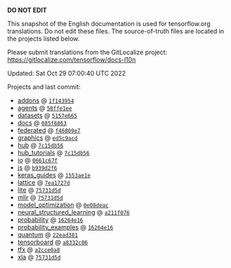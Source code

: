 __DO NOT EDIT__

This snapshot of the English documentation is used for tensorflow.org
translations. Do not edit these files. The source-of-truth files are located in
the projects listed below.

Please submit translations from the GitLocalize project: https://gitlocalize.com/tensorflow/docs-l10n

Updated: Sat Oct 29 07:00:40 UTC 2022

Projects and last commit:

- [addons](https://github.com/tensorflow/addons/tree/master/docs) @ <a href='https://github.com/tensorflow/addons/commit/1f14395415deb3e2dc94da6528ba461ea50c3bfb'><code>1f143954</code></a>
- [agents](https://github.com/tensorflow/agents/tree/master/docs) @ <a href='https://github.com/tensorflow/agents/commit/58ffe1eec6e38a2cddcf34834d795b37e3b8843b'><code>58ffe1ee</code></a>
- [datasets](https://github.com/tensorflow/datasets/tree/master/docs) @ <a href='https://github.com/tensorflow/datasets/commit/5157e665efb1352d480c93ad7636de3d20d737b0'><code>5157e665</code></a>
- [docs](https://github.com/tensorflow/docs/tree/master/site/en) @ <a href='https://github.com/tensorflow/docs/commit/085f6863002da862ffe2cc9b442e20a6bf40ac2c'><code>085f6863</code></a>
- [federated](https://github.com/tensorflow/federated/tree/main/docs) @ <a href='https://github.com/tensorflow/federated/commit/f46809e75e42fb29b309c9347755009afc6bda97'><code>f46809e7</code></a>
- [graphics](https://github.com/tensorflow/graphics/tree/master/tensorflow_graphics/g3doc) @ <a href='https://github.com/tensorflow/graphics/commit/ed5c9acd2e7b8d44bb23cc0120acea74fdbb77ea'><code>ed5c9acd</code></a>
- [hub](https://github.com/tensorflow/hub/tree/master/docs) @ <a href='https://github.com/tensorflow/hub/commit/7c15db56e1e8ff5c88a0583051fd4b579c7e81db'><code>7c15db56</code></a>
- [hub_tutorials](https://github.com/tensorflow/hub/tree/master/examples/colab) @ <a href='https://github.com/tensorflow/hub/commit/7c15db56e1e8ff5c88a0583051fd4b579c7e81db'><code>7c15db56</code></a>
- [io](https://github.com/tensorflow/io/tree/master/docs) @ <a href='https://github.com/tensorflow/io/commit/0661c67f8e7f9e33aca9179afbadee71dd48171c'><code>0661c67f</code></a>
- [js](https://github.com/tensorflow/tfjs-website/tree/master/docs) @ <a href='https://github.com/tensorflow/tfjs-website/commit/b939d2f6c45c0eba6a2786351dc531dad57f8d51'><code>b939d2f6</code></a>
- [keras_guides](https://github.com/tensorflow/docs/tree/snapshot-keras/site/en/guide/keras) @ <a href='https://github.com/tensorflow/docs/commit/1553ae1e4a149be71703e2ee60173b3d1e0e8c00'><code>1553ae1e</code></a>
- [lattice](https://github.com/tensorflow/lattice/tree/master/docs) @ <a href='https://github.com/tensorflow/lattice/commit/7ea1727de1e0309eb324296bc445e0bf5c5c6d74'><code>7ea1727d</code></a>
- [lite](https://github.com/tensorflow/tensorflow/tree/master/tensorflow/lite/g3doc) @ <a href='https://github.com/tensorflow/tensorflow/commit/75731d5dfa7c5f9a2afdea5c70b27bb382187f4a'><code>75731d5d</code></a>
- [mlir](https://github.com/tensorflow/tensorflow/tree/master/tensorflow/compiler/mlir/g3doc) @ <a href='https://github.com/tensorflow/tensorflow/commit/75731d5dfa7c5f9a2afdea5c70b27bb382187f4a'><code>75731d5d</code></a>
- [model_optimization](https://github.com/tensorflow/model-optimization/tree/master/tensorflow_model_optimization/g3doc) @ <a href='https://github.com/tensorflow/model-optimization/commit/0e08deac13210ca77bcddcfb258e35e42640a164'><code>0e08deac</code></a>
- [neural_structured_learning](https://github.com/tensorflow/neural-structured-learning/tree/master/g3doc) @ <a href='https://github.com/tensorflow/neural-structured-learning/commit/a211f0762c3b71112b275cd05ff6d579f5316891'><code>a211f076</code></a>
- [probability](https://github.com/tensorflow/probability/tree/main/tensorflow_probability/g3doc) @ <a href='https://github.com/tensorflow/probability/commit/16264e160705c726889f2477500b774f285e2063'><code>16264e16</code></a>
- [probability_examples](https://github.com/tensorflow/probability/tree/main/tensorflow_probability/examples/jupyter_notebooks) @ <a href='https://github.com/tensorflow/probability/commit/16264e160705c726889f2477500b774f285e2063'><code>16264e16</code></a>
- [quantum](https://github.com/tensorflow/quantum/tree/master/docs) @ <a href='https://github.com/tensorflow/quantum/commit/22ead381acb6446d11b4be17e03d8a57fe59a429'><code>22ead381</code></a>
- [tensorboard](https://github.com/tensorflow/tensorboard/tree/master/docs) @ <a href='https://github.com/tensorflow/tensorboard/commit/a8332c06e5061079556b7ae94b1c10e053993a59'><code>a8332c06</code></a>
- [tfx](https://github.com/tensorflow/tfx/tree/master/docs) @ <a href='https://github.com/tensorflow/tfx/commit/a2cce0a829d66fc47cc234355307105a1edb2c98'><code>a2cce0a8</code></a>
- [xla](https://github.com/tensorflow/tensorflow/tree/master/tensorflow/compiler/xla/g3doc) @ <a href='https://github.com/tensorflow/tensorflow/commit/75731d5dfa7c5f9a2afdea5c70b27bb382187f4a'><code>75731d5d</code></a>

